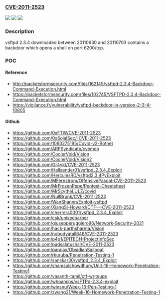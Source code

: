 ### [CVE-2011-2523](https://cve.mitre.org/cgi-bin/cvename.cgi?name=CVE-2011-2523)
![](https://img.shields.io/static/v1?label=Product&message=vsftpd&color=blue)
![](https://img.shields.io/static/v1?label=Version&message=n%2Fa&color=blue)
![](https://img.shields.io/static/v1?label=Vulnerability&message=UNKNOWN_TYPE&color=brighgreen)

### Description

vsftpd 2.3.4 downloaded between 20110630 and 20110703 contains a backdoor which opens a shell on port 6200/tcp.

### POC

#### Reference
- http://packetstormsecurity.com/files/162145/vsftpd-2.3.4-Backdoor-Command-Execution.html
- https://packetstormsecurity.com/files/102745/VSFTPD-2.3.4-Backdoor-Command-Execution.html
- https://vigilance.fr/vulnerability/vsftpd-backdoor-in-version-2-3-4-10805

#### Github
- https://github.com/0xFTW/CVE-2011-2523
- https://github.com/0xSojalSec/-CVE-2011-2523
- https://github.com/1060275195/Covid-v2-Botnet
- https://github.com/ARPSyndicate/cvemon
- https://github.com/CoolerVoid/Vision
- https://github.com/CoolerVoid/Vision2
- https://github.com/Gr4ykt/CVE-2011-2523
- https://github.com/Hellsender01/vsftpd_2.3.4_Exploit
- https://github.com/HerculesRD/vsftpd2.3.4PyExploit
- https://github.com/MFernstrom/OffensivePascal-CVE-2011-2523
- https://github.com/MrFrozenPepe/Pentest-Cheetsheet
- https://github.com/MrScytheLULZ/covid
- https://github.com/NullBrunk/CVE-2011-2523
- https://github.com/WanShannn/Exploit-vsftpd
- https://github.com/XiangSi-Howard/CTF---CVE-2011-2523
- https://github.com/cherrera0001/vsftpd_2.3.4_Exploit
- https://github.com/csk/unisecbarber
- https://github.com/giusepperuggiero96/Network-Security-2021
- https://github.com/hack-parthsharma/Vision
- https://github.com/nobodyatall648/CVE-2011-2523
- https://github.com/p4p1/EPITECH-ProjectInfoSec
- https://github.com/padsalatushal/CVE-2011-2523
- https://github.com/paralax/ObsidianSailboat
- https://github.com/rkuruba/Penetration-Testing-1
- https://github.com/sanskar30/vsftpd_2.3.4_Exploit
- https://github.com/shamsulchowdhury/Unit-16-Homework-Penetration-Testing1
- https://github.com/vasanth-tamil/ctf-writeups
- https://github.com/whoamins/vsFTPd-2.3.4-exploit
- https://github.com/winsnu/Week-16-Pen-Testing-1
- https://github.com/zwang21/Week-16-Homework-Penetration-Testing-1

